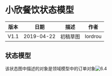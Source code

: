 # 小欣餐饮状态模型

| 版本 |    日期    |   描述   |  作者   |
| :--: | :--------: | :------: | :-----: |
| V1.1 | 2019-04-22 | 初稿草图 | lordrou |

## 状态模型

该状态图中描述的对象是领域模型中的订单对象![6.4](https://LeonhardE.github.io/images/小欣餐饮png/6.4.jpeg)


